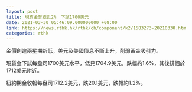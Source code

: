 ```yaml
---
layout: post
title: 現貨金曾跌近2%　下試1700美元
date: 2021-03-30 05:46:09.000000000 +08:00
link: https://news.rthk.hk/rthk/ch/component/k2/1583273-20210330.htm
categories: rthk
---
```


金價創逾兩星期新低，美元及美國債息不斷上升，削弱黃金吸引力。

現貨金下試每盎司1700美元水平，低見1704.9美元，跌幅約1.6%，其後徘徊於1712美元附近。

紐約期金收報每盎司1712.2美元，跌20.1美元，跌幅約1.2%。

